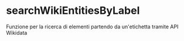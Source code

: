 # searchWikiEntitiesByLabel
Funzione per la ricerca di elementi partendo da un'etichetta tramite API Wikidata
